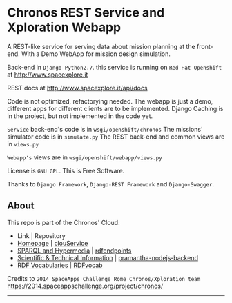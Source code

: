 Chronos REST Service and Xploration Webapp
===============================

A REST-like service for serving data about mission planning at the front-end.
With a Demo WebApp for mission design simulation.

Back-end in `Django Python2.7`. this service is running on `Red Hat Openshift` at http://www.spacexplore.it

REST docs at http://www.spacexplore.it/api/docs

Code is not optimized, refactorying needed.
The webapp is just a demo, different apps for different clients are to be implemented.
Django Caching is in the project, but not implemented in the code yet.

`Service` back-end's code is in `wsgi/openshift/chronos`
The missions' simulator code is in `simulate.py`
The REST back-end and common views are in `views.py`

`Webapp's` views are in `wsgi/openshift/webapp/views.py`

License is `GNU GPL`. This is Free Software.

Thanks to `Django Framework`, `Django-REST Framework` and `Django-Swagger`.

## About
This repo is part of the Chronos' Cloud:
* Link  | Repository  
* [Homepage](http://www.projectchronos.eu)  | [clouService](https://github.com/SpaceAppsXploration/clouService)
* [SPARQL and Hypermedia](http://hypermedia.projectchronos.eu) | [rdfendpoints](https://github.com/SpaceAppsXploration/rdfendpoints)
* [Scientific & Technical Information](http://taxonomy.projectchronos.eu)  | [pramantha-nodejs-backend](https://github.com/SpaceAppsXploration/pramantha-nodejs-backend)
* [RDF Vocabularies](http://ontology.projectchronos.eu)  | [RDFvocab](https://github.com/SpaceAppsXploration/RDFvocab)  

Credits to `2014 SpaceApps Challenge Rome Chronos/Xploration team`
https://2014.spaceappschallenge.org/project/chronos/

---


